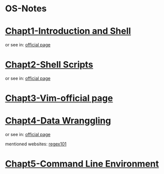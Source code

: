 # OS-Notes

# [Chapt1-Introduction and Shell](./1.md)
or see in: [official page](https://missing-semester-cn.github.io/2020/course-shell/)

# [Chapt2-Shell Scripts](./2.md)
or see in: [official page](https://missing-semester-cn.github.io/2020/shell-tools/)

# [Chapt3-Vim-official page](https://missing-semester-cn.github.io/2020/editors/)

# [Chapt4-Data Wranggling](./4.md)
or see in: [official page](https://missing-semester-cn.github.io/2020/data-wrangling/)

mentioned websites: [regex101](https://regex101.com/)

# [Chapt5-Command Line Environment](5.md)